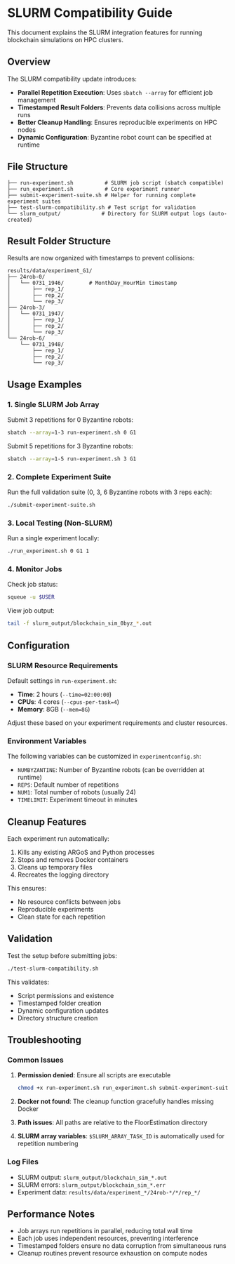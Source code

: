 # SLURM Compatibility Guide

This document explains the SLURM integration features for running blockchain simulations on HPC clusters.

## Overview

The SLURM compatibility update introduces:
- **Parallel Repetition Execution**: Uses `sbatch --array` for efficient job management
- **Timestamped Result Folders**: Prevents data collisions across multiple runs
- **Better Cleanup Handling**: Ensures reproducible experiments on HPC nodes
- **Dynamic Configuration**: Byzantine robot count can be specified at runtime

## File Structure

```
├── run-experiment.sh          # SLURM job script (sbatch compatible)
├── run_experiment.sh          # Core experiment runner
├── submit-experiment-suite.sh # Helper for running complete experiment suites
├── test-slurm-compatibility.sh # Test script for validation
└── slurm_output/             # Directory for SLURM output logs (auto-created)
```

## Result Folder Structure

Results are now organized with timestamps to prevent collisions:

```
results/data/experiment_G1/
├── 24rob-0/
│   └── 0731_1946/        # MonthDay_HourMin timestamp
│       ├── rep_1/
│       ├── rep_2/
│       └── rep_3/
├── 24rob-3/
│   └── 0731_1947/
│       ├── rep_1/
│       ├── rep_2/
│       └── rep_3/
└── 24rob-6/
    └── 0731_1948/
        ├── rep_1/
        ├── rep_2/
        └── rep_3/
```

## Usage Examples

### 1. Single SLURM Job Array

Submit 3 repetitions for 0 Byzantine robots:
```bash
sbatch --array=1-3 run-experiment.sh 0 G1
```

Submit 5 repetitions for 3 Byzantine robots:
```bash
sbatch --array=1-5 run-experiment.sh 3 G1
```

### 2. Complete Experiment Suite

Run the full validation suite (0, 3, 6 Byzantine robots with 3 reps each):
```bash
./submit-experiment-suite.sh
```

### 3. Local Testing (Non-SLURM)

Run a single experiment locally:
```bash
./run_experiment.sh 0 G1 1
```

### 4. Monitor Jobs

Check job status:
```bash
squeue -u $USER
```

View job output:
```bash
tail -f slurm_output/blockchain_sim_0byz_*.out
```

## Configuration

### SLURM Resource Requirements

Default settings in `run-experiment.sh`:
- **Time**: 2 hours (`--time=02:00:00`)
- **CPUs**: 4 cores (`--cpus-per-task=4`)
- **Memory**: 8GB (`--mem=8G`)

Adjust these based on your experiment requirements and cluster resources.

### Environment Variables

The following variables can be customized in `experimentconfig.sh`:
- `NUMBYZANTINE`: Number of Byzantine robots (can be overridden at runtime)
- `REPS`: Default number of repetitions
- `NUM1`: Total number of robots (usually 24)
- `TIMELIMIT`: Experiment timeout in minutes

## Cleanup Features

Each experiment run automatically:
1. Kills any existing ARGoS and Python processes
2. Stops and removes Docker containers
3. Cleans up temporary files
4. Recreates the logging directory

This ensures:
- No resource conflicts between jobs
- Reproducible experiments
- Clean state for each repetition

## Validation

Test the setup before submitting jobs:
```bash
./test-slurm-compatibility.sh
```

This validates:
- Script permissions and existence
- Timestamped folder creation
- Dynamic configuration updates
- Directory structure creation

## Troubleshooting

### Common Issues

1. **Permission denied**: Ensure all scripts are executable
   ```bash
   chmod +x run-experiment.sh run_experiment.sh submit-experiment-suite.sh
   ```

2. **Docker not found**: The cleanup function gracefully handles missing Docker

3. **Path issues**: All paths are relative to the FloorEstimation directory

4. **SLURM array variables**: `$SLURM_ARRAY_TASK_ID` is automatically used for repetition numbering

### Log Files

- SLURM output: `slurm_output/blockchain_sim_*.out`
- SLURM errors: `slurm_output/blockchain_sim_*.err`
- Experiment data: `results/data/experiment_*/24rob-*/*/rep_*/`

## Performance Notes

- Job arrays run repetitions in parallel, reducing total wall time
- Each job uses independent resources, preventing interference
- Timestamped folders ensure no data corruption from simultaneous runs
- Cleanup routines prevent resource exhaustion on compute nodes